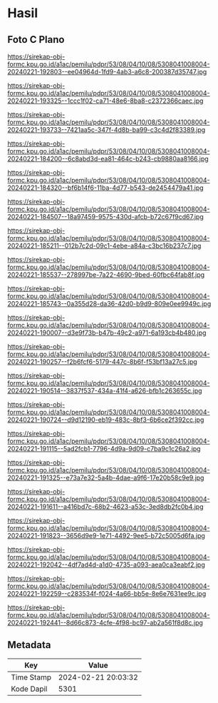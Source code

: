 # Hasil

## Foto C Plano

https://sirekap-obj-formc.kpu.go.id/a1ac/pemilu/pdpr/53/08/04/10/08/5308041008004-20240221-192803--ee04964d-1fd9-4ab3-a6c8-200387d35747.jpg

https://sirekap-obj-formc.kpu.go.id/a1ac/pemilu/pdpr/53/08/04/10/08/5308041008004-20240221-193325--1ccc1f02-ca71-48e6-8ba8-c2372366caec.jpg

https://sirekap-obj-formc.kpu.go.id/a1ac/pemilu/pdpr/53/08/04/10/08/5308041008004-20240221-193733--7421aa5c-347f-4d8b-ba99-c3c4d2f83389.jpg

https://sirekap-obj-formc.kpu.go.id/a1ac/pemilu/pdpr/53/08/04/10/08/5308041008004-20240221-184200--6c8abd3d-ea81-464c-b243-cb9880aa8166.jpg

https://sirekap-obj-formc.kpu.go.id/a1ac/pemilu/pdpr/53/08/04/10/08/5308041008004-20240221-184320--bf6b14f6-11ba-4d77-b543-de2454479a41.jpg

https://sirekap-obj-formc.kpu.go.id/a1ac/pemilu/pdpr/53/08/04/10/08/5308041008004-20240221-184507--18a97459-9575-430d-afcb-b72c67f9cd67.jpg

https://sirekap-obj-formc.kpu.go.id/a1ac/pemilu/pdpr/53/08/04/10/08/5308041008004-20240221-185211--012b7c2d-09c1-4ebe-a84a-c3bc16b237c7.jpg

https://sirekap-obj-formc.kpu.go.id/a1ac/pemilu/pdpr/53/08/04/10/08/5308041008004-20240221-185537--278997be-7a22-4690-9bed-60fbc64fab8f.jpg

https://sirekap-obj-formc.kpu.go.id/a1ac/pemilu/pdpr/53/08/04/10/08/5308041008004-20240221-185743--0a355d28-da36-42d0-b9d9-809e0ee9949c.jpg

https://sirekap-obj-formc.kpu.go.id/a1ac/pemilu/pdpr/53/08/04/10/08/5308041008004-20240221-190007--d3e9f73b-b47b-49c2-a971-6a193cb4b480.jpg

https://sirekap-obj-formc.kpu.go.id/a1ac/pemilu/pdpr/53/08/04/10/08/5308041008004-20240221-190257--f2b6fcf6-5179-447c-8b6f-f53bf13a27c5.jpg

https://sirekap-obj-formc.kpu.go.id/a1ac/pemilu/pdpr/53/08/04/10/08/5308041008004-20240221-190514--3837f537-434a-41f4-a626-bfb1c263655c.jpg

https://sirekap-obj-formc.kpu.go.id/a1ac/pemilu/pdpr/53/08/04/10/08/5308041008004-20240221-190724--d9d12190-eb19-483c-8bf3-6b6ce2f392cc.jpg

https://sirekap-obj-formc.kpu.go.id/a1ac/pemilu/pdpr/53/08/04/10/08/5308041008004-20240221-191115--5ad2fcb1-7796-4d9a-9d09-c7ba9c1c26a2.jpg

https://sirekap-obj-formc.kpu.go.id/a1ac/pemilu/pdpr/53/08/04/10/08/5308041008004-20240221-191325--e73a7e32-5a4b-4dae-a9f6-17e20b58c9e9.jpg

https://sirekap-obj-formc.kpu.go.id/a1ac/pemilu/pdpr/53/08/04/10/08/5308041008004-20240221-191611--a416bd7c-68b2-4623-a53c-3ed8db2fc0b4.jpg

https://sirekap-obj-formc.kpu.go.id/a1ac/pemilu/pdpr/53/08/04/10/08/5308041008004-20240221-191823--3656d9e9-1e71-4492-9ee5-b72c5005d6fa.jpg

https://sirekap-obj-formc.kpu.go.id/a1ac/pemilu/pdpr/53/08/04/10/08/5308041008004-20240221-192042--4df7ad4d-a1d0-4735-a093-aea0ca3eabf2.jpg

https://sirekap-obj-formc.kpu.go.id/a1ac/pemilu/pdpr/53/08/04/10/08/5308041008004-20240221-192259--c283534f-f024-4a66-bb5e-8e6e7631ee9c.jpg

https://sirekap-obj-formc.kpu.go.id/a1ac/pemilu/pdpr/53/08/04/10/08/5308041008004-20240221-192441--8d66c873-4cfe-4f98-bc97-ab2a561f8d8c.jpg


## Metadata

| Key        | Value               |
| ---------- | ------------------- |
| Time Stamp | 2024-02-21 20:03:32 |
| Kode Dapil | 5301                |



